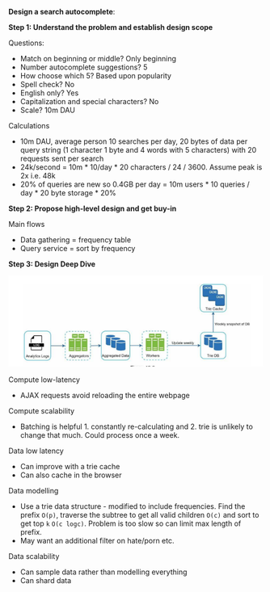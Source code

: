 **Design a search autocomplete**:

**Step 1: Understand the problem and establish design scope**

Questions:
* Match on beginning or middle? Only beginning
* Number autocomplete suggestions? 5
* How choose which 5? Based upon popularity
* Spell check? No
* English only? Yes
* Capitalization and special characters? No
* Scale? 10m DAU

Calculations
* 10m DAU, average person 10 searches per day, 20 bytes of data per query string (1 character 1 byte and 4 words with 5 characters) with 20 requests sent per search
* 24k/second = 10m * 10/day * 20 characters / 24 / 3600. Assume peak is 2x i.e. 48k
* 20% of queries are new so 0.4GB per day = 10m users * 10 queries / day * 20 byte storage * 20%

**Step 2: Propose high-level design and get buy-in**

Main flows
* Data gathering = frequency table
* Query service = sort by frequency 

**Step 3: Design Deep Dive**

![image info](./../../../../images/search_autocomplete.png)

Compute low-latency
* AJAX requests avoid reloading the entire webpage

Compute scalability
* Batching is helpful 1. constantly re-calculating and 2. trie is unlikely to change that much. Could process once a week.

Data low latency
* Can improve with a trie cache
* Can also cache in the browser

Data modelling
* Use a trie data structure - modified to include frequencies. Find the prefix `O(p)`, traverse the subtree to get all valid children `O(c)` and sort to get top `k` `O(c logc)`. Problem is too slow so can limit max length of prefix.
* May want an additional filter on hate/porn etc.

Data scalability
* Can sample data rather than modelling everything
* Can shard data 